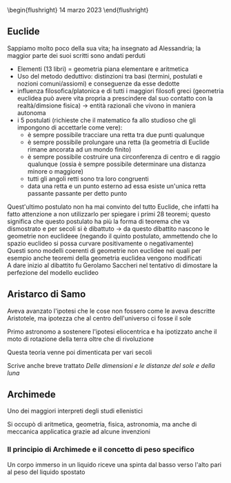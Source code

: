 \begin{flushright}
14 marzo 2023
\end{flushright}

## Euclide 

Sappiamo molto poco della sua vita; ha insegnato ad Alessandria; la maggior parte dei suoi scritti sono andati perduti

- Elementi (13 libri) = geometria piana elementare e aritmetica 
- Uso del metodo deduttivo: distinzioni tra basi (termini, postulati e nozioni comuni/assiomi) e conseguenze da esse dedotte 
- influenza filosofica/platonica e di tutti i maggiori filosofi greci (geometria euclidea può avere vita propria a prescindere dal suo contatto con la realtà/dimsione fisica) &rarr; entità razionali che vivono in maniera autonoma
- i 5 postulati (richieste che il matematico fa allo studioso che gli impongono di accettarle come vere):
    * è sempre possibile tracciare una retta tra due punti qualunque
    * è sempre possibile prolungare una retta (la geometria di Euclide rimane ancorata ad un mondo finito)
    * è sempre possibile costruire una circonferenza di centro e di raggio qualunque (ossia è sempre possibile determinare una distanza minore o maggiore)
    * tutti gli angoli retti sono tra loro congruenti
    * data una retta e un punto esterno ad essa esiste un'unica retta passante passante per detto punto

Quest'ultimo postulato non ha mai convinto del tutto Euclide, che infatti ha fatto attenzione a non utilizzarlo per spiegare i primi 28 teoremi; questo significa che questo postulato ha più la forma di teorema che va dismostrato e per secoli si è dibattuto &rarr; da questo dibattito nascono le geometrie non euclideee (negando il quinto postulato, ammettendo che lo spazio euclideo si possa curvare positivamente o negativamente)  
Questi sono modelli coerenti di geometrie non euclidee nei quali per esempio anche teoremi della geometria euclidea vengono modificati  
A dare inizio al dibattito fu Gerolamo Saccheri nel tentativo di dimostare la perfezione del modello euclideo

## Aristarco di Samo

Aveva avanzato l'ipotesi che le cose non fossero come le aveva descritte Aristotele, ma ipotezza che al centro dell'universo ci fosse il sole  

Primo astronomo a sostenere l'ipotesi eliocentrica e ha ipotizzato anche il moto di rotazione della terra oltre che di rivoluzione

Questa teoria venne poi dimenticata per vari secoli

Scrive anche breve trattato *Delle dimensioni e le distanze del sole e della luna*

## Archimede

Uno dei maggiori interpreti degli studi ellenistici

Si occupò di aritmetica, geometria, fisica, astronomia, ma anche di meccanica applicatica grazie ad alcune invenzioni

### Il principio di Archimede e il concetto di peso specifico

Un corpo immerso in un liquido riceve una spinta dal basso verso l'alto pari al peso del liquido spostato